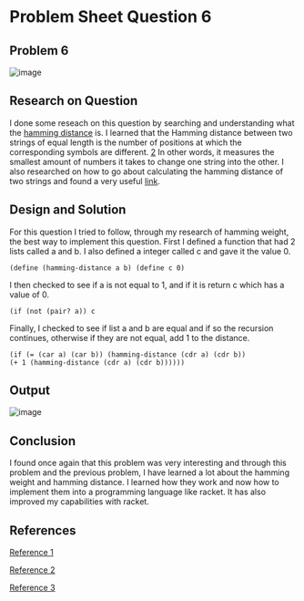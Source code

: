 # **Problem Sheet Question 6**

## Problem 6

![image](https://user-images.githubusercontent.com/14197773/38027842-f3ea7520-3288-11e8-822c-a4cba0364b80.png)

## Research on Question
I done some reseach on this question by searching and understanding what the [hamming distance](https://en.wikipedia.org/wiki/Hamming_distance) is. I learned that the Hamming distance between two strings of equal length is the number of positions at which the corresponding symbols are different. [2](https://en.wikipedia.org/wiki/Hamming_distance) In other words, it measures the smallest amount of numbers it takes to change one string into the other. I also researched on how to go about calculating the hamming distance of two strings and found a very useful [link](https://classroom.synonym.com/calculate-hamming-distance-2656.html).

## Design and Solution
For this question I tried to follow, through my research of hamming weight, the best way to implement this question. First I defined a function that had 2 lists called a and b. I also defined a integer called c and gave it the value 0.

`
(define (hamming-distance a b)
(define c 0)
`

I then checked to see if a is not equal to 1, and if it is return c which has a value of 0.

`
    (if (not (pair? a))
        c
`

Finally, I checked to see if list a and b are equal and if so the recursion continues, otherwise if they are not equal, add 1 to the distance.

```
(if (= (car a) (car b)) (hamming-distance (cdr a) (cdr b))
(+ 1 (hamming-distance (cdr a) (cdr b))))))
```

## Output

![image](https://user-images.githubusercontent.com/14197773/38036014-a696e064-329d-11e8-9420-c0f987f7d43f.png)

## Conclusion
I found once again that this problem was very interesting and through this problem and the previous problem, I have learned a lot about the hamming weight and hamming distance. I learned how they work and now how to implement them into a programming language like racket. It has also improved my capabilities with racket.

## References
[Reference 1](https://classroom.synonym.com/calculate-hamming-distance-2656.html)

[Reference 2](https://en.wikipedia.org/wiki/Hamming_distance)

[Reference 3](https://classroom.synonym.com/calculate-hamming-distance-2656.html)